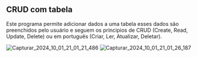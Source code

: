 ## CRUD com tabela
Este programa permite adicionar dados a uma tabela esses dados são preenchidos pelo usuário e seguem os principios de
CRUD (Create, Read, Update, Delete) ou em português (Criar, Ler, Atualizar, Deletar).

![Capturar_2024_10_01_21_01_21_486](https://github.com/user-attachments/assets/c3069a39-f948-44be-af24-0d15d4c01821)
![Capturar_2024_10_01_21_01_26_187](https://github.com/user-attachments/assets/f44cf09d-e062-44db-9763-825df41f96bd)



